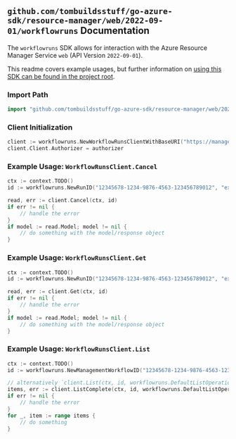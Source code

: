 
## `github.com/tombuildsstuff/go-azure-sdk/resource-manager/web/2022-09-01/workflowruns` Documentation

The `workflowruns` SDK allows for interaction with the Azure Resource Manager Service `web` (API Version `2022-09-01`).

This readme covers example usages, but further information on [using this SDK can be found in the project root](https://github.com/tombuildsstuff/go-azure-sdk/tree/main/docs).

### Import Path

```go
import "github.com/tombuildsstuff/go-azure-sdk/resource-manager/web/2022-09-01/workflowruns"
```


### Client Initialization

```go
client := workflowruns.NewWorkflowRunsClientWithBaseURI("https://management.azure.com")
client.Client.Authorizer = authorizer
```


### Example Usage: `WorkflowRunsClient.Cancel`

```go
ctx := context.TODO()
id := workflowruns.NewRunID("12345678-1234-9876-4563-123456789012", "example-resource-group", "siteValue", "workflowValue", "runValue")

read, err := client.Cancel(ctx, id)
if err != nil {
	// handle the error
}
if model := read.Model; model != nil {
	// do something with the model/response object
}
```


### Example Usage: `WorkflowRunsClient.Get`

```go
ctx := context.TODO()
id := workflowruns.NewRunID("12345678-1234-9876-4563-123456789012", "example-resource-group", "siteValue", "workflowValue", "runValue")

read, err := client.Get(ctx, id)
if err != nil {
	// handle the error
}
if model := read.Model; model != nil {
	// do something with the model/response object
}
```


### Example Usage: `WorkflowRunsClient.List`

```go
ctx := context.TODO()
id := workflowruns.NewManagementWorkflowID("12345678-1234-9876-4563-123456789012", "example-resource-group", "siteValue", "workflowValue")

// alternatively `client.List(ctx, id, workflowruns.DefaultListOperationOptions())` can be used to do batched pagination
items, err := client.ListComplete(ctx, id, workflowruns.DefaultListOperationOptions())
if err != nil {
	// handle the error
}
for _, item := range items {
	// do something
}
```
